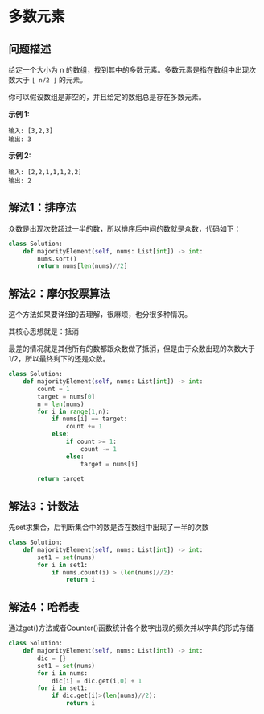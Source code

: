 # 多数元素
## 问题描述
给定一个大小为 n 的数组，找到其中的多数元素。多数元素是指在数组中出现次数大于 ```⌊ n/2 ⌋``` 的元素。

你可以假设数组是非空的，并且给定的数组总是存在多数元素。

**示例 1:**
```
输入: [3,2,3]
输出: 3
```
**示例 2:**
```
输入: [2,2,1,1,1,2,2]
输出: 2
```
## 解法1：排序法
众数是出现次数超过一半的数，所以排序后中间的数就是众数，代码如下：

```python
class Solution:
    def majorityElement(self, nums: List[int]) -> int:
        nums.sort()
        return nums[len(nums)//2]
```
## 解法2：摩尔投票算法
这个方法如果要详细的去理解，很麻烦，也分很多种情况。

其核心思想就是：抵消

最差的情况就是其他所有的数都跟众数做了抵消，但是由于众数出现的次数大于1/2，所以最终剩下的还是众数。

```python
class Solution:
    def majorityElement(self, nums: List[int]) -> int:
        count = 1
        target = nums[0]
        n = len(nums)
        for i in range(1,n):
            if nums[i] == target:
                count += 1
            else:
                if count >= 1:
                    count -= 1
                else:
                    target = nums[i]
                    
        return target
```
## 解法3：计数法
先set求集合，后判断集合中的数是否在数组中出现了一半的次数

```python
class Solution:
    def majorityElement(self, nums: List[int]) -> int:
        set1 = set(nums)
        for i in set1:
            if nums.count(i) > (len(nums)//2):
                return i
```
## 解法4：哈希表
通过get()方法或者Counter()函数统计各个数字出现的频次并以字典的形式存储
```python
class Solution:
    def majorityElement(self, nums: List[int]) -> int:
        dic = {}
        set1 = set(nums)
        for i in nums:
            dic[i] = dic.get(i,0) + 1
        for i in set1:
            if dic.get(i)>(len(nums)//2):
                return i
```
